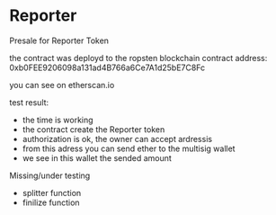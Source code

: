 # Reporter

Presale for Reporter Token

the contract was deployd to the ropsten blockchain
contract address: 
0xb0FEE9206098a131ad4B766a6Ce7A1d25bE7C8Fc

you can see on etherscan.io

test result: 

- the time is working
- the contract create the Reporter token
- authorization is ok, the owner can accept  ardressis
- from this adress you can send ether to the multisig wallet
- we see in this wallet the sended amount

Missing/under testing

- splitter function
- finilize function








